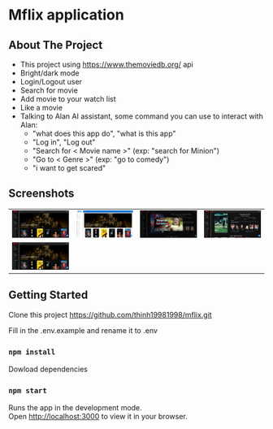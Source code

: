 # Mflix application

## About The Project
 - This project using https://www.themoviedb.org/ api
 - Bright/dark mode
 - Login/Logout user
 - Search for movie 
 - Add movie to your watch list
 - Like a movie
 - Talking to Alan AI assistant, some command you can use to interact with Alan:
    - "what does this app do", "what is this app"
    - "Log in", "Log out"
    - "Search for \< Movie name \>" (exp: "search for Minion")
    - "Go to \< Genre \>" (exp: "go to comedy")
    - "i want to get scared"
 
 ## Screenshots
 
 |                                     |                                     |                                     |                               |
|                    :---:            |                :---:                |                   :---:             |                :---:          |
| ![](screen_shots/home1.png) | ![](screen_shots/home2.png) | ![](screen_shots/Capture.png) | ![](screen_shots/Capture1.png) |
| ![](screen_shots/home1.png) |

## Getting Started

Clone this project https://github.com/thinh19981998/mflix.git

Fill in the .env.example and rename it to .env

### `npm install`

Dowload dependencies

### `npm start`

Runs the app in the development mode.\
Open [http://localhost:3000](http://localhost:3000) to view it in your browser.
